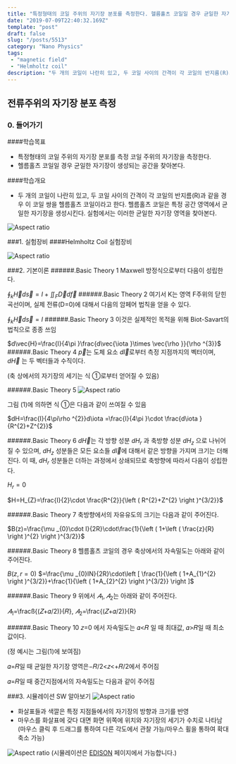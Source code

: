 ```yaml
---
title: "특정형태의 코일 주위의 자기장 분포를 측정한다. 헬름홀츠 코일일 경우 균일한 자기장이 생성되는 공간을 찾아본다."
date: "2019-07-09T22:40:32.169Z"
template: "post"
draft: false
slug: "/posts/5513"
category: "Nano Physics"
tags: 
 - "magnetic field"
 - "Helmholtz coil"
description: "두 개의 코일이 나란히 있고, 두 코일 사이의 간격이 각 코일의 반지름(R)과 같을 경우 이 코일 쌍을 헬름홀츠 코일이라고 한다. 헬름홀츠 코일은 특정 공간 영역에서 균일한 자기장을 생성시킨다. 실험에서는 이러한 균일한 자기장 영역을 찾아본다."
---
```


## 전류주위의 자기장 분포 측정
### 0. 들어가기
####학습목표
- 특정형태의 코일 주위의 자기장 분포를 측정 코일 주위의 자기장을 측정한다.
- 헬름홀츠 코일일 경우 균일한 자기장이 생성되는 공간을 찾아본다.

####학습개요
- 두 개의 코일이 나란히 있고, 두 코일 사이의 간격이 각 코일의 반지름(R)과 같을 경우 이 코일 쌍을 헬름홀츠 코일이라고 한다. 헬름홀츠 코일은 특정 공간 영역에서 균일한 자기장을 생성시킨다. 실험에서는 이러한 균일한 자기장 영역을 찾아본다.

![Aspect ratio](/media/POST/5513/0.jpg)

###1. 실험장비
####Helmholtz Coil 실험장비

![Aspect ratio](/media/POST/5513/1.jpg)

###2. 기본이론
######.Basic Theory 1 
Maxwell 방정식으로부터 다음이 성립한다.

$\oint_{k}^{ }\vec{H}d\vec{s}=I+\iint_{F}^{ }\vec{D}d\vec{f}$
######.Basic Theory 2
여기서 K는 영역 F주위의 닫힌 곡선이며, 실제 전류(D=0)에 대해서 다음의 암페어 법칙을 얻을 수 있다.

$\oint_{k}^{ }\vec{H}d\vec{s}=I$
######.Basic Theory 3
이것은 실제적인 목적을 위해 Biot-Savart의 법칙으로 종종 쓰임

$d\vec{H}=\frac{I}{4\pi }\frac{d\vec{\iota }\times \vec{\rho }}{\rho ^{3}}$
######.Basic Theory 4
$\overrightarrow{p}$는 도체 요소 $d\overrightarrow{l}$로부터 측정 지점까지의 벡터이며, $d\overrightarrow{H}$ 는 두 벡터들과 수직이다.

(축 상에서의 자기장의 세기는 식 ①로부터 얻어질 수 있음)

######.Basic Theory 5
![Aspect ratio](/media/POST/5513/2.jpg)

그림 (1)에 의하면 식 ①은 다음과 같이 쓰여질 수 있음

$dH=\frac{I}{4\pi\rho ^{2}}d\iota =\frac{I}{4\pi }\cdot \frac{d\iota }{R^{2}+Z^{2}}$

######.Basic Theory 6
$d\overrightarrow{H}$는 각 방향 성분 $dH_{r}$ 과 축방향 성분 $dH_{z}$ 으로 나뉘어질 수 있으며, $dH_{z}$ 성분들은 모든 요소들 $d\overrightarrow{l}$에 대해서 같은 방향을 가지며 크기는 더해진다. 이 때, $dH_{r}$ 성분들은 더하는 과정에서 상쇄되므로 축방향에 따라서 다음이 성립한다.

$H_{r}=0$

$H=H_{Z}=\frac{I}{2}\cdot \frac{R^{2}}{\left ( R^{2}+Z^{2} \right )^{3/2}}$

######.Basic Theory 7
축방향에서의 자유유도의 크기는 다음과 같이 주어진다.

$B(z)=\frac{\mu _{0}\cdot I}{2R}\cdot\frac{1}{\left ( 1+\left ( \frac{z}{R} \right )^{2} \right )^{3/2}}$

######.Basic Theory 8
헬름홀츠 코일의 경우 축상에서의 자속밀도는 아래와 같이 주어진다.

$B(z,r=0)$ $=\frac{\mu _{0}IN}{2R}\cdot\left [ \frac{1}{\left ( 1+A_{1}^{2} \right )^{3/2}}+\frac{1}{\left ( 1+A_{2}^{2} \right )^{3/2}} \right ]$

######.Basic Theory 9
위에서 $𝐴_1, 𝐴_2$는 아래와 같이 주어진다.

$𝐴_1$=\fracß{(𝑍+𝛼/2)}{𝑅}, $𝐴_2$=\frac{(𝑍+𝛼/2)}{R}

######.Basic Theory 10
𝑧=0 에서 자속밀도는 𝛼<𝑅 일 때 최대값, 𝛼>𝑅일 때 최소값이다. 

(정 예시는 그림(1)에 보여짐)

𝛼=𝑅일 때 균일한 자기장 영역은−𝑅/2<𝑧<+𝑅/2에서 주어짐

𝛼=𝑅일 때 중간지점에서의 자속밀도는 다음과 같이 주어짐

###3. 시뮬레이션 SW 알아보기
![Aspect ratio](/media/POST/5513/3.jpg)
- 화살표들과 색깔은 특정 지점들에서의 자기장의 방향과 크기를 반영
- 마우스를 화살표에 갖다 대면 화면 위쪽에 위치와 자기장의 세기가 수치로 나타남
(마우스 클릭 후 드래그를 통하여 다른 각도에서 관찰 가능/마우스 휠을 통하여 확대 축소 가능)

![Aspect ratio](/media/POST/5513/4.jpg)
(시뮬레이션은 [EDISON](https://www.edison.re.kr/edison-content?p_p_id=edisoncontent_WAR_edisoncontent2016portlet&p_p_lifecycle=0&p_p_state=maximized&p_p_mode=view&p_p_col_id=column-1&p_p_col_count=1&_edisoncontent_WAR_edisoncontent2016portlet_myaction=generalModifyView&_edisoncontent_WAR_edisoncontent2016portlet_contentDiv=2001004&_edisoncontent_WAR_edisoncontent2016portlet_contentSeq=5513) 페이지에서 가능합니다.)




